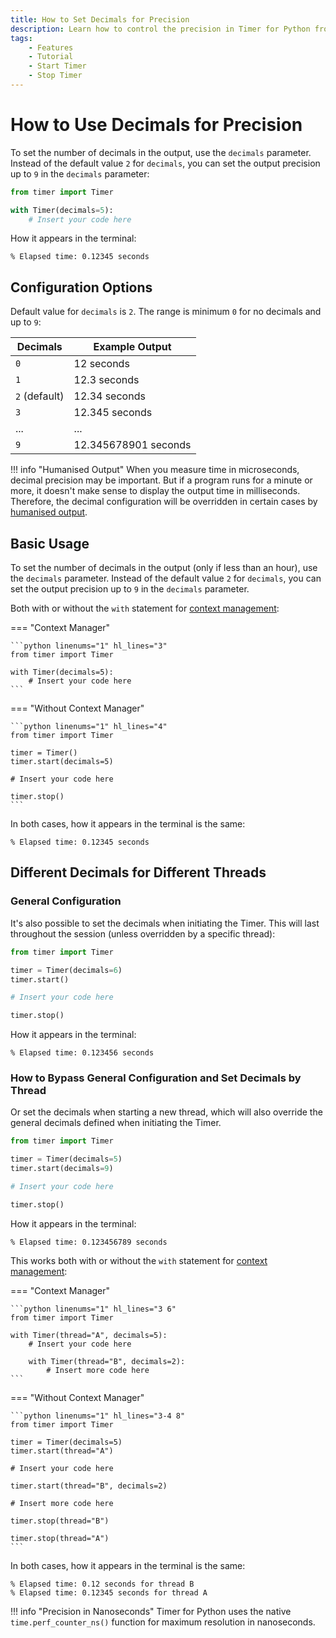 ```yaml
---
title: How to Set Decimals for Precision
description: Learn how to control the precision in Timer for Python from 0 to 9 decimals. Includes code examples for beginners and advanced users.
tags:
    - Features
    - Tutorial
    - Start Timer
    - Stop Timer
---
```


# How to Use Decimals for Precision
To set the number of decimals in the output, use the `decimals` parameter. Instead of the default value `2` for `decimals`, you can set the output precision up to `9` in the `decimals` parameter:

```python linenums="1" hl_lines="3"
from timer import Timer

with Timer(decimals=5):
    # Insert your code here
```

How it appears in the terminal:

```text title=""
% Elapsed time: 0.12345 seconds
```

## Configuration Options
Default value for `decimals` is `2`. The range is minimum `0` for no decimals and up to `9`:

| Decimals | Example Output |
| --- | --- |
| `0` | 12 seconds |
| `1` | 12.3 seconds |
| `2` (default) | 12.34 seconds |
| `3` | 12.345 seconds |
| ... | ...
| `9` | 12.345678901 seconds |

!!! info "Humanised Output"
    When you measure time in microseconds, decimal precision may be important. But if a program runs for a minute or more, it doesn't make sense to display the output time in milliseconds. Therefore, the decimal configuration will be overridden in certain cases by [humanised output](humanised-output.md).

## Basic Usage
To set the number of decimals in the output (only if less than an hour), use the `decimals` parameter. Instead of the default value `2` for `decimals`, you can set the output precision up to `9` in the `decimals` parameter.

Both with or without the `with` statement for [context management](context-manager.md):

=== "Context Manager"

    ```python linenums="1" hl_lines="3"
    from timer import Timer

    with Timer(decimals=5):
        # Insert your code here
    ```

=== "Without Context Manager"

    ```python linenums="1" hl_lines="4"
    from timer import Timer

    timer = Timer()
    timer.start(decimals=5)

    # Insert your code here

    timer.stop()
    ```

In both cases, how it appears in the terminal is the same:

```text title=""
% Elapsed time: 0.12345 seconds
```

## Different Decimals for Different Threads
### General Configuration
It's also possible to set the decimals when initiating the Timer. This will last throughout the session (unless overridden by a specific thread):

```python linenums="1" hl_lines="3"
from timer import Timer

timer = Timer(decimals=6)
timer.start()

# Insert your code here

timer.stop()
```

How it appears in the terminal:

```text title=""
% Elapsed time: 0.123456 seconds
```

### How to Bypass General Configuration and Set Decimals by Thread
Or set the decimals when starting a new thread, which will also override the general decimals defined when initiating the Timer.

```python linenums="1" hl_lines="3 4"
from timer import Timer

timer = Timer(decimals=5)
timer.start(decimals=9)

# Insert your code here

timer.stop()
```

How it appears in the terminal:

```text title=""
% Elapsed time: 0.123456789 seconds
```

This works both with or without the `with` statement for [context management](context-manager.md):

=== "Context Manager"

    ```python linenums="1" hl_lines="3 6"
    from timer import Timer

    with Timer(thread="A", decimals=5):
        # Insert your code here

        with Timer(thread="B", decimals=2):
            # Insert more code here
    ```

=== "Without Context Manager"

    ```python linenums="1" hl_lines="3-4 8"
    from timer import Timer

    timer = Timer(decimals=5)
    timer.start(thread="A")

    # Insert your code here

    timer.start(thread="B", decimals=2)

    # Insert more code here

    timer.stop(thread="B")

    timer.stop(thread="A")
    ```

In both cases, how it appears in the terminal is the same:

<pre><code>% Elapsed time: 0.12 seconds for thread <span class="fg-green">B</span>
% Elapsed time: 0.12345 seconds for thread <span class="fg-green">A</span></code></pre>

!!! info "Precision in Nanoseconds"
    Timer for Python uses the native `time.perf_counter_ns()` function for maximum resolution in nanoseconds.

